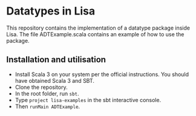# Datatypes in  Lisa

This repository contains the implementation of a datatype package inside Lisa. The file ADTExample.scala contains an example of how to use the package.


## Installation and utilisation

- Install Scala 3 on your system per the official instructions. You should have obtained Scala 3 and SBT.
- Clone the repository.
- In the root folder, run `sbt`.
- Type `project lisa-examples` in the sbt interactive console.
- Then `runMain ADTExample`.